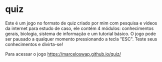 # quiz
Este é um jogo no formato de quiz criado por mim com pesquisa e vídeos da internet para estudo de caso, ele contém 4 módulos: conhecimentos gerais, biologia, sistema de informação e um tutorial básico. O jogo pode ser pausado a qualquer momento pressionando a tecla "ESC". Teste seus conhecimentos e divirta-se!

Para acessar o jogo https://marceloswap.github.io/quiz/
